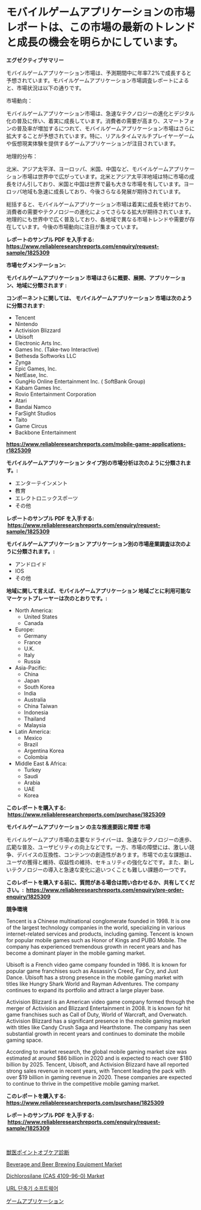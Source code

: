 <p><h1>モバイルゲームアプリケーションの市場レポートは、この市場の最新のトレンドと成長の機会を明らかにしています。</h1></p><p><strong>エグゼクティブサマリー</strong></p>
<p><p>モバイルゲームアプリケーション市場は、予測期間中に年率7.2%で成長すると予想されています。モバイルゲームアプリケーション市場調査レポートによると、市場状況は以下の通りです。</p><p>市場動向：</p><p>モバイルゲームアプリケーション市場は、急速なテクノロジーの進化とデジタル化の普及に伴い、着実に成長しています。消費者の需要が高まり、スマートフォンの普及率が増加するにつれて、モバイルゲームアプリケーション市場はさらに拡大することが予想されています。特に、リアルタイムマルチプレイヤーゲームや仮想現実体験を提供するゲームアプリケーションが注目されています。</p><p>地理的分布：</p><p>北米、アジア太平洋、ヨーロッパ、米国、中国など、モバイルゲームアプリケーション市場は世界中で広がっています。北米とアジア太平洋地域は特に市場の成長をけん引しており、米国と中国は世界で最も大きな市場を有しています。ヨーロッパ地域も急速に成長しており、今後さらなる発展が期待されています。</p><p>総括すると、モバイルゲームアプリケーション市場は着実に成長を続けており、消費者の需要やテクノロジーの進化によってさらなる拡大が期待されています。地理的にも世界中で広く普及しており、各地域で異なる市場トレンドや需要が存在しています。今後の市場動向に注目が集まっています。</p></p>
<p><strong>レポートのサンプル PDF を入手する: <a href="https://www.reliableresearchreports.com/enquiry/request-sample/1825309">https://www.reliableresearchreports.com/enquiry/request-sample/1825309</a></strong></p>
<p><strong>市場セグメンテーション:</strong></p>
<p><strong> モバイルゲームアプリケーション 市場はさらに概要、展開、アプリケーション、地域に分類されます :</strong></p>
<p><strong>コンポーネントに関しては、 モバイルゲームアプリケーション 市場は次のように分類されます: &nbsp;</strong></p>
<p><ul><li>Tencent</li><li>Nintendo</li><li>Activision Blizzard</li><li>Ubisoft</li><li>Electronic Arts Inc.</li><li>Games Inc. (Take-two Interactive)</li><li>Bethesda Softworks LLC</li><li>Zynga</li><li>Epic Games, Inc.</li><li>NetEase, Inc.</li><li>GungHo Online Entertainment Inc. ( SoftBank Group)</li><li>Kabam Games Inc.</li><li>Rovio Entertainment Corporation</li><li>Atari</li><li>Bandai Namco</li><li>FarSight Studios</li><li>Taito</li><li>Game Circus</li><li>Backbone Entertainment</li></ul></p>
<p><strong><a href="https://www.reliableresearchreports.com/mobile-game-applications-r1825309">https://www.reliableresearchreports.com/mobile-game-applications-r1825309</a></strong></p>
<p><strong> モバイルゲームアプリケーション タイプ別の市場分析は次のように分類されます。:</strong></p>
<p><ul><li>エンターテインメント</li><li>教育</li><li>エレクトロニックスポーツ</li><li>その他</li></ul></p>
<p><strong>レポートのサンプル PDF を入手する: &nbsp;<a href="https://www.reliableresearchreports.com/enquiry/request-sample/1825309">https://www.reliableresearchreports.com/enquiry/request-sample/1825309</a></strong></p>
<p><strong> モバイルゲームアプリケーション アプリケーション別の市場産業調査は次のように分類されます。:</strong></p>
<p><ul><li>アンドロイド</li><li>IOS</li><li>その他</li></ul></p>
<p><strong>地域に関して言えば、モバイルゲームアプリケーション 地域ごとに利用可能なマーケットプレーヤーは次のとおりです。:</strong></p>
<p><ul>
    <li>
        North America:
        <ul>
            <li>United States</li>
            <li>Canada</li>
        </ul>
    </li>
    <li>
        Europe:
        <ul>
            <li>Germany</li>
            <li>France</li>
            <li>U.K.</li>
            <li>Italy</li>
            <li>Russia</li>
        </ul>
    </li>
    <li>
        Asia-Pacific:
        <ul>
            <li>China</li>
            <li>Japan</li>
            <li>South Korea</li>
            <li>India</li>
            <li>Australia</li>
            <li>China Taiwan</li>
            <li>Indonesia</li>
            <li>Thailand</li>
            <li>Malaysia</li>
        </ul>
    </li>
    <li>
        Latin America:
        <ul>
            <li>Mexico</li>
            <li>Brazil</li>
            <li>Argentina Korea</li>
            <li>Colombia</li>
        </ul>
    </li>
    <li>
        Middle East & Africa:
        <ul>
            <li>Turkey</li>
            <li>Saudi</li>
            <li>Arabia</li>
            <li>UAE</li>
            <li>Korea</li>
        </ul>
    </li>
    </ul></p>
<p><strong>このレポートを購入する: &nbsp;<a href="https://www.reliableresearchreports.com/purchase/1825309">https://www.reliableresearchreports.com/purchase/1825309</a></strong></p>
<p><strong>モバイルゲームアプリケーション の主な推進要因と障壁 市場</strong></p>
<p><p>モバイルゲームアプリ市場の主要なドライバーは、急速なテクノロジーの進歩、広範な普及、ユーザビリティの向上などです。一方、市場の障壁には、激しい競争、デバイスの互換性、コンテンツの創造性があります。市場での主な課題は、ユーザの獲得と維持、収益性の維持、セキュリティの強化などです。また、新しいテクノロジーの導入と急速な変化に追いつくことも難しい課題の一つです。</p></p>
<p><strong>このレポートを購入する前に、質問がある場合は問い合わせるか、共有してください。:&nbsp; <a href="https://www.reliableresearchreports.com/enquiry/pre-order-enquiry/1825309">https://www.reliableresearchreports.com/enquiry/pre-order-enquiry/1825309</a></strong></p>
<p><strong>競争環境</strong></p>
<p><p>Tencent is a Chinese multinational conglomerate founded in 1998. It is one of the largest technology companies in the world, specializing in various internet-related services and products, including gaming. Tencent is known for popular mobile games such as Honor of Kings and PUBG Mobile. The company has experienced tremendous growth in recent years and has become a dominant player in the mobile gaming market.</p><p>Ubisoft is a French video game company founded in 1986. It is known for popular game franchises such as Assassin's Creed, Far Cry, and Just Dance. Ubisoft has a strong presence in the mobile gaming market with titles like Hungry Shark World and Rayman Adventures. The company continues to expand its portfolio and attract a large player base.</p><p>Activision Blizzard is an American video game company formed through the merger of Activision and Blizzard Entertainment in 2008. It is known for hit game franchises such as Call of Duty, World of Warcraft, and Overwatch. Activision Blizzard has a significant presence in the mobile gaming market with titles like Candy Crush Saga and Hearthstone. The company has seen substantial growth in recent years and continues to dominate the mobile gaming space.</p><p>According to market research, the global mobile gaming market size was estimated at around $86 billion in 2020 and is expected to reach over $180 billion by 2025. Tencent, Ubisoft, and Activision Blizzard have all reported strong sales revenue in recent years, with Tencent leading the pack with over $19 billion in gaming revenue in 2020. These companies are expected to continue to thrive in the competitive mobile gaming market.</p></p>
<p><strong>このレポートを購入する: &nbsp; <a href="https://www.reliableresearchreports.com/purchase/1825309">https://www.reliableresearchreports.com/purchase/1825309</a></strong></p>
<p><strong>レポートのサンプル PDF を入手する: &nbsp;<a href="https://www.reliableresearchreports.com/enquiry/request-sample/1825309">https://www.reliableresearchreports.com/enquiry/request-sample/1825309</a></strong><strong></strong></p>
<p>&nbsp;</p>
<p><p><a href="https://github.com/vlcostes/Market-Research-Report-List-1/blob/main/178013031550.md">獣医ポイントオブケア診断</a></p><p><a href="https://www.linkedin.com/pulse/beverage-beer-brewing-equipment-market-size-share-amp-trends-lheze?trackingId=HUJLe%2FYlix%2Bj5FJZ0gRUaQ%3D%3D">Beverage and Beer Brewing Equipment Market</a></p><p><a href="https://www.linkedin.com/pulse/dichlorosilane-cas-4109-96-0-market-size-trends-growth-outlook-aabne?trackingId=xbBe980KGqKiPYtCj2ExIA%3D%3D">Dichlorosilane (CAS 4109-96-0) Market</a></p><p><a href="https://medium.com/@bruiser75687/url-%EB%8B%A8%EC%B6%95-%EC%84%9C%EB%B9%84%EC%8A%A4-%EC%86%8C%ED%94%84%ED%8A%B8%EC%9B%A8%EC%96%B4-%EC%8B%9C%EC%9E%A5-%EC%A0%84%EB%A7%9D-%EC%82%B0%EC%97%85-%EA%B0%9C%EC%9A%94-%EB%B0%8F-%EC%98%88%EC%B8%A1-2024%EB%85%84%EB%B6%80%ED%84%B0-2031%EB%85%84%EA%B9%8C%EC%A7%80-bfd9ab6d58a4">URL 단축기 소프트웨어</a></p><p><a href="https://github.com/EstaSprer20231/Market-Research-Report-List-1/blob/main/513137731551.md">ゲームアプリケーション</a></p></p>